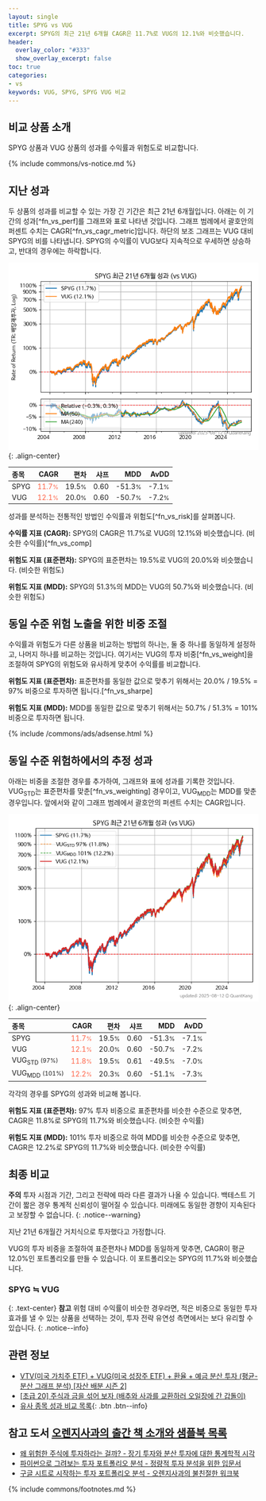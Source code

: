 ```yaml
---
layout: single
title: SPYG vs VUG
excerpt: SPYG의 최근 21년 6개월 CAGR은 11.7%로 VUG의 12.1%와 비슷했습니다.
header:
  overlay_color: "#333"
  show_overlay_excerpt: false
toc: true
categories:
- vs
keywords: VUG, SPYG, SPYG VUG 비교
---
```


## 비교 상품 소개


SPYG 상품과 VUG 상품의 성과를 수익률과 위험도로 비교합니다.





{% include commons/vs-notice.md %}

## 지난 성과

두 상품의 성과를 비교할 수 있는 가장 긴 기간은 최근 21년 6개월입니다. 아래는 이 기간의 성과[^fn_vs_perf]를 그래프와 표로 나타낸 것입니다.
그래프 범례에서 괄호안의 퍼센트 수치는 CAGR[^fn_vs_cagr_metric]입니다.
하단의 보조 그래프는 VUG 대비 SPYG의 비를 나타냅니다.
SPYG의 수익률이 VUG보다 지속적으로 우세하면 상승하고, 반대의 경우에는 하락합니다.

![SPYG](/vs/images/spyg-vs-vug_dual.png){: .align-center}

| **종목** | **CAGR** | **편차** | **샤프** | **MDD** | **AvDD** |
| :------------ | ------: | -----------: | -------: | ------: | -------: |
| SPYG | <span style="color: tomato">11.7<small>%</small></span> | 19.5<small>%</small> | 0.60 | -51.3<small>%</small> | -7.1<small>%</small> |
| VUG | <span style="color: tomato">12.1<small>%</small></span> | 20.0<small>%</small> | 0.60 | -50.7<small>%</small> | -7.2<small>%</small> |

<!-- more -->


성과를 분석하는 전통적인 방법인 수익률과 위험도[^fn_vs_risk]를 살펴봅니다.

**수익률 지표 (CAGR):** SPYG의 CAGR은 11.7%로 VUG의 12.1%와 비슷했습니다. (비슷한 수익률)[^fn_vs_comp]

**위험도 지표 (표준편차):** SPYG의 표준편차는 19.5%로 VUG의 20.0%와 비슷했습니다. (비슷한 위험도)

**위험도 지표 (MDD):** SPYG의 51.3%의 MDD는 VUG의 50.7%와 비슷했습니다. (비슷한 위험도)



## 동일 수준 위험 노출을 위한 비중 조절

수익률과 위험도가 다른 상품을 비교하는 방법의 하나는, 둘 중 하나를 동일하게 설정하고, 나머지 하나를 비교하는 것입니다.
여기서는 VUG의 투자 비중[^fn_vs_weight]을 조절하여 SPYG의 위험도와 유사하게 맞추어 수익률를 비교합니다.

**위험도 지표 (표준편차):** 표준편차를 동일한 값으로 맞추기 위해서는 20.0% / 19.5% = 97% 비중으로 투자하면 됩니다.[^fn_vs_sharpe]

**위험도 지표 (MDD):** MDD를 동일한 값으로 맞추기 위해서는 50.7% / 51.3% = 101% 비중으로 투자하면 됩니다.


{% include /commons/ads/adsense.html %}



## 동일 수준 위험하에서의 추정 성과

아래는 비중을 조절한 경우를 추가하여, 그래프와 표에 성과를 기록한 것입니다.
VUG<sub>STD</sub>는 표준편차를 맞춘[^fn_vs_weighting] 경우이고, VUG<sub>MDD</sub>는 MDD를 맞춘 경우입니다.
앞에서와 같이 그래프 범례에서 괄호안의 퍼센트 수치는 CAGR입니다.


![SPYG](/vs/images/spyg-vs-vug.png){: .align-center}



| **종목** | **CAGR** | **편차** | **샤프** | **MDD** | **AvDD** |
| :------------ | ------: | -----------: | -------: | ------: | -------: |
| SPYG | <span style="color: tomato">11.7<small>%</small></span> | 19.5<small>%</small> | 0.60 | -51.3<small>%</small> | -7.1<small>%</small> |
| VUG | <span style="color: tomato">12.1<small>%</small></span> | 20.0<small>%</small> | 0.60 | -50.7<small>%</small> | -7.2<small>%</small> |
| VUG<sub>STD</sub> <small>(97%)</small> | <span style="color: tomato">11.8<small>%</small></span> | 19.5<small>%</small> | 0.61 | -49.5<small>%</small> | -7.0<small>%</small> |
| VUG<sub>MDD</sub> <small>(101%)</small> | <span style="color: tomato">12.2<small>%</small></span> | 20.3<small>%</small> | 0.60 | -51.1<small>%</small> | -7.3<small>%</small> |



각각의 경우를 SPYG의 성과와 비교해 봅니다.

**위험도 지표 (표준편차):** 97% 투자 비중으로 표준편차를 비슷한 수준으로 맞추면, CAGR은 11.8%로 SPYG의 11.7%와 비슷했습니다. (비슷한 수익률)

**위험도 지표 (MDD):** 101% 투자 비중으로 하여 MDD를 비슷한 수준으로 맞추면, CAGR은 12.2%로 SPYG의 11.7%와 비슷했습니다. (비슷한 수익률)




## 최종 비교

**주의** 투자 시점과 기간, 그리고 전략에 따라 다른 결과가 나올 수 있습니다. 백테스트 기간이 짧은 경우 통계적 신뢰성이 떨어질 수 있습니다. 미래에도 동일한 경향이 지속된다고 보장할 수 없습니다.
{: .notice--warning}

지난 21년 6개월간 거치식으로 투자했다고 가정합니다.

VUG의 투자 비중을 조절하여 표준편차나 MDD를 동일하게 맞추면, CAGR이 평균 12.0%인 포트폴리오를 만들 수 있습니다.
이 포트폴리오는 SPYG의 11.7%와 비슷했습니다.

### SPYG ≒ VUG
{: .text-center}
**참고** 위험 대비 수익률이 비슷한 경우라면, 적은 비중으로 동일한 투자 효과를 낼 수 있는 상품을 선택하는 것이, 투자 전략 유연성 측면에서는 보다 유리할 수 있습니다.
{: .notice--info}


## 관련 정보

- [VTV(미국 가치주 ETF) + VUG(미국 성장주 ETF) + 환율 + 예금 분산 투자 (평균-분산 그래프 분석) [자산 배분 시즌 2]](https://m.blog.naver.com/onuri2005/223926270907)
- [[초급 20] 주식과 금을 섞어 보자 (배추와 사과를 교환하러 오일장에 간 갑돌이)](https://kongdori.tistory.com/382)
- [유사 종목 성과 비교 목록](/vs/){: .btn .btn--info}


## 참고 도서 [오렌지사과의 출간 책 소개와 샘플북 목록](https://kongdori.tistory.com/691)

- [왜 위험한 주식에 투자하라는 걸까? - 장기 투자와 분산 투자에 대한 통계학적 시각](https://kongdori.tistory.com/421)
- [파이썬으로 그려보는 투자 포트폴리오 분석  - 정량적 투자 분석을 위한 입문서](https://kongdori.tistory.com/643)
- [구글 시트로 시작하는 투자 포트폴리오 분석 - 오렌지사과의 불친절한 워크북](https://kongdori.tistory.com/449)

{% include commons/footnotes.md %}
